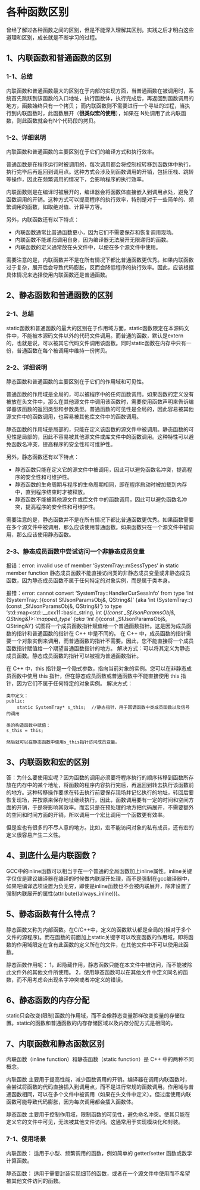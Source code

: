 # 各种函数区别

曾经了解过各种函数之间的区别，但是不能深入理解其区别。实践之后才明白这些道理和区别，成长就是不断学习的过程。

## 1、内联函数和普通函数的区别

### 1-1、总结
内联函数和普通函数最大的区别在于内部的实现方面，当普通函数在被调用时，系统首先跳跃到该函数的入口地址，执行函数体，执行完成后，再返回到函数调用的地方，函数始终只有一个拷贝； 而内联函数则不需要进行一个寻址的过程，当执行到内联函数时，此函数展开（**很类似宏的使用**），如果在 N处调用了此内联函数，则此函数就会有N个代码段的拷贝。

### 1-2、详细说明
内联函数和普通函数的主要区别在于它们的编译方式和执行效率。

普通函数是在程序运行时被调用的，每次调用都会将控制权转移到函数体中执行，执行完毕后再返回到调用点。这种方式会涉及到函数调用的开销，包括压栈、跳转等操作，因此在频繁调用的情况下，会影响程序的执行效率。

内联函数则是在编译时被展开的，编译器会将函数体直接嵌入到调用点处，避免了函数调用的开销。这种方式可以提高程序的执行效率，特别是对于一些简单的、频繁调用的函数，如取绝对值、计算平方等。

另外，内联函数还有以下特点：
- 内联函数通常比普通函数更小，因为它们不需要保存和恢复调用现场。
- 内联函数不能递归调用自身，因为编译器无法展开无限递归的函数。
- 内联函数的定义通常放在头文件中，以便在多个源文件中使用。

需要注意的是，内联函数并不是在所有情况下都比普通函数更优秀。如果内联函数过于复杂，展开后会导致代码膨胀，反而会降低程序的执行效率。因此，应该根据具体情况来选择使用内联函数还是普通函数。

## 2、静态函数和普通函数的区别

### 2-1、总结
static函数和普通函数的最大的区别在于作用域方面，static函数限定在本源码文件中，不能被本源码文件以外的代码文件调用。而普通的函数，默认是extern的，也就是说，可以被其它代码文件调用该函数。同时static函数在内存中只有一份，普通函数在每个被调用中维持一份拷贝。

### 2-2、详细说明
静态函数和普通函数的主要区别在于它们的作用域和可见性。

普通函数的作用域是全局的，可以被程序中的任何函数调用。如果函数的定义没有被放在头文件中，那么在其他源文件中调用该函数时，需要使用函数声明来告诉编译器该函数的返回类型和参数类型。普通函数的可见性是全局的，因此容易被其他源文件中的函数调用，也容易被其他库文件中的函数调用。

静态函数的作用域是局部的，只能在定义该函数的源文件中被调用。静态函数的可见性是局部的，因此不容易被其他源文件或库文件中的函数调用。这种特性可以避免函数名冲突，提高程序的安全性和可维护性。

另外，静态函数还有以下特点：
- 静态函数只能在定义它的源文件中被调用，因此可以避免函数名冲突，提高程序的安全性和可维护性。
- 静态函数的生命周期与程序的生命周期相同，即在程序启动时被加载到内存中，直到程序结束时才被释放。
- 静态函数不能被其他源文件或库文件中的函数调用，因此可以避免函数名冲突，提高程序的安全性和可维护性。

需要注意的是，静态函数并不是在所有情况下都比普通函数更优秀。如果函数需要在多个源文件中被调用，那么应该使用普通函数。如果函数只在一个源文件中被调用，那么应该使用静态函数。

### 2-3、静态成员函数中尝试访问一个非静态成员变量
报错：error: invalid use of member ‘SystemTray::mSessTypes’ in static member function
静态成员函数不能直接访问类的非静态成员变量或非静态成员函数，因为静态成员函数不属于任何特定的对象实例，而是属于类本身。

报错：error: cannot convert ‘SystemTray::HandlerCurSessInfo’ from type ‘int (SystemTray::)(const SfJsonParamsObj&, QString&)’ {aka ‘int (SystemTray::)(const _SfJsonParamsObj&, QString&)’} to type ‘std::map<std::__cxx11::basic_string<char>, int (*)(const _SfJsonParamsObj&, QString&)>::mapped_type’ {aka ‘int (*)(const _SfJsonParamsObj&, QString&)’}
试图将一个成员函数指针赋值给一个普通函数指针。这是因为成员函数的指针和普通函数的指针在 C++ 中是不同的。
在 C++ 中，成员函数的指针需要一个对象实例来调用，而普通函数的指针不需要。因此，您不能直接将一个成员函数指针赋值给一个期望普通函数指针的地方。
解决方式：可以将其定义为静态成员函数。静态成员函数的指针可以被视为普通函数指针。

在 C++ 中，this 指针是一个隐式参数，指向当前对象的实例。您可以在非静态成员函数中使用 this 指针，但在静态成员函数或普通函数中不能直接使用 this 指针，因为它们不属于任何特定的对象实例。
解决方式：
```
类中定义：
public:
	static SystemTray* s_this;	//静态指针，用于回调函数中类成员函数以及信号的调用

类的构造函数中赋值：
s_this = this;

然后就可以在静态函数中使用s_this指针访问成员变量。
```

## 3、内联函数和宏的区别
答：为什么要使用宏呢？因为函数的调用必须要将程序执行的顺序转移到函数所存放在内存中的某个地址，将函数的程序内容执行完后，再返回到转去执行该函数前的地方。这种转移操作要求在转去执行前要保存现场并记忆执行的地址，转回后要恢复现场，并按原来保存地址继续执行。因此，函数调用要有一定的时间和空间方面的开销，于是将影响其效率。而宏只是在预处理的地方把代码展开，不需要额外的空间和时间方面的开销，所以调用一个宏比调用一个函数更有效率。

但是宏也有很多的不尽人意的地方。比如，宏不能访问对象的私有成员，还有宏的定义很容易产生二义性。

## 4、到底什么是内联函数？
GCC中的inline函数可以相当于在一个普通的全局函数加上inline属性。inline关键字仅仅是建议编译器在编译的时候做内联展开处理，而不是强制在gcc编译器中，如果吧编译选项设置为负无穷，即使是inline函数也不会被内联展开，除非设置了强制内联展开的属性(attribute((always_inline)))。

## 5、静态函数有什么特点？
静态函数又称为内部函数。在C/C++中，定义的函数默认都是全局的(相对于多个文件的源程序)。而在函数的前面加上static关键字可以改变函数的作用域，即将函数的作用域限定在含有此函数的定义所在的文件，在其他文件中不可以使用此函数。

静态函数作用呢：
1，起隐藏作用，静态函数只能在本文件中被访问，而不能被除此文件外的其他文件所使用。
2，使用静态函数可以在其他文件中定义同名的函数，而不用考虑会出现名字冲突或者冲定义的错误。

## 6、静态函数的内存分配
static只会改变(限制)函数的作用域，而不会像静态变量那样改变变量的存储位置。static的函数和普通函数的内存存储区域以及内存分配方式是相同的。

## 7、内联函数和静态函数区别
内联函数（inline function）和静态函数（static function）是 C++ 中的两种不同概念。

内联函数 主要用于提高性能，减少函数调用的开销。编译器在调用内联函数时，会尝试将函数的代码直接插入到调用点，而不是进行常规的函数调用。作用域与普通函数相同，可以在多个文件中被调用（如果在头文件中定义）。但过度使用内联函数可能导致代码膨胀，因为每次调用都会插入函数体。

静态函数 主要用于控制作用域，限制函数的可见性，避免命名冲突。使其只能在定义它的文件中可见，无法被其他文件访问。这通常用于实现模块化和封装。

### 7-1、使用场景
内联函数：
适用于小型、频繁调用的函数，例如简单的 getter/setter 函数或数学计算函数。

静态函数：
适用于需要封装实现细节的函数，或者在一个源文件中使用而不希望被其他文件访问的函数。
